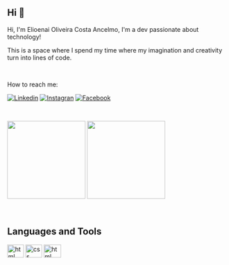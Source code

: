 ## Hi 👋

Hi, I'm Elioenai Oliveira Costa Ancelmo, I'm a dev passionate about technology!

This is a space where I spend my time where my imagination and creativity turn into lines of code.

<br>


How to reach me:

 [![Linkedin](https://img.shields.io/badge/LinkedIn-0077B5?style=for-the-badge&logo=linkedin&logoColor=white)](https://www.linkedin.com/in/elioenai-oliveira-costa-ancelmo)
 [![Instagran](https://img.shields.io/badge/Instagram-E4405F?style=for-the-badge&logo=instagram&logoColor=white)](https://www.instagram.com/elioenai_tecnologo/)
 [![Facebook](https://img.shields.io/badge/Facebook-1877F2?style=for-the-badge&logo=facebook&logoColor=white)](https://www.facebook.com/elioenai.oliveiracosta)
 
 <br>
 
  <img height="180em" src="https://github-readme-stats.vercel.app/api?username=elioenaiancelmo&show_icons=true&theme=dracula"/> <img height="180em" src="https://github-readme-stats.vercel.app/api/top-langs/?username=elioenaiancelmo&layout=anuraghazra&theme=dracula"/>
  
  <br>
  
 ## Languages and Tools
  
  
  <img align="center" alt="html" height="30" width="38" src="https://cdn.jsdelivr.net/gh/devicons/devicon/icons/html5/html5-original.svg"/>  <img align="center" alt="css" height="30" width="38" src="https://cdn.jsdelivr.net/gh/devicons/devicon/icons/css3/css3-original.svg" /> <img align="center" alt="html" height="30" width="40" src="https://cdn.jsdelivr.net/gh/devicons/devicon/icons/javascript/javascript-original.svg"/>
